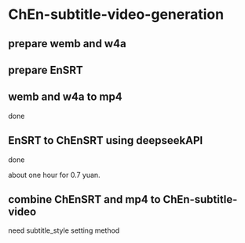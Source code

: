 # ChEn-subtitle-video-generation

## prepare wemb and w4a

## prepare EnSRT

## wemb and w4a to mp4
done

## EnSRT to ChEnSRT using deepseekAPI
done

about one hour for 0.7 yuan.

## combine ChEnSRT and mp4 to ChEn-subtitle-video
need subtitle_style setting method
